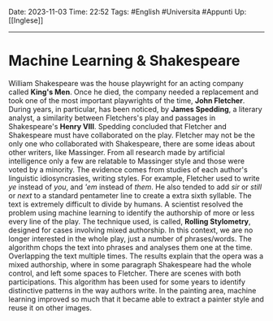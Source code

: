 Date: 2023-11-03
Time: 22:52
Tags: #English #Universita #Appunti 
Up: [[Inglese]]

---
# Machine Learning & Shakespeare

William Shakespeare was the house playwright for an acting company called **King's Men**. Once he died, the company needed a replacement and took one of the most important playwrights of the time, **John Fletcher**. 
During years, in particular, has been noticed, by **James Spedding**, a literary analyst, a similarity between Fletchers's play and passages in Shakespeare's **Henry VIII**. Spedding concluded that Fletcher and Shakespeare must have collaborated on the play.
Fletcher may not be the only one who collaborated with Shakespeare, there are some ideas about other writers, like Massinger. From all research made by artificial intelligence only a few are relatable to Massinger style and those were voted by a minority. 
The evidence comes from studies of each author's linguistic idiosyncrasies, writing styles. For example, Fletcher used to write _ye_ instead of _you_, and _'em_ instead of _them_. He also tended to add _sir_ or _still_ or _next_ to a standard pentameter line to create a extra sixth syllable.
The text is extremely difficult to divide by humans.
A scientist resolved the problem using machine learning to identify the authorship of more or less every line of the play.
The technique used, is called, **Rolling Stylometry**, designed for cases involving mixed authorship. In this context, we are no longer interested in the whole play, just a number of phrases/words. The algorithm chops the text into phrases and analyses them one at the time. Overlapping the text multiple times.
The results explain that the opera was a mixed authorship, where in some paragraph Shakespeare had the whole control, and left some spaces to Fletcher. There are scenes with both participations.
This algorithm has been used for some years to identify distinctive patterns in the way authors write. In the painting area, machine learning improved so much that it became able to extract a painter style and reuse it on other images.